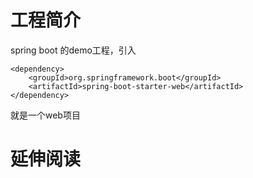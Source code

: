 # 工程简介
spring boot 的demo工程，引入

    <dependency>
        <groupId>org.springframework.boot</groupId>
        <artifactId>spring-boot-starter-web</artifactId>
    </dependency>
    
就是一个web项目


# 延伸阅读

